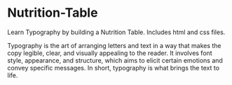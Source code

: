 # Nutrition-Table
Learn Typography by building a Nutrition Table.
Includes html and css files.

Typography is the art of arranging letters and text in a way that makes the copy legible, clear, and visually appealing to the reader. It involves font style, appearance, and structure, which aims to elicit certain emotions and convey specific messages. In short, typography is what brings the text to life.
